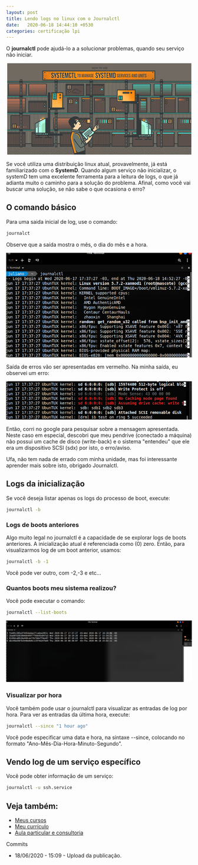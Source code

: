 ```yaml
---
layout: post
title: Lendo logs no linux com o Journalctl
date:   2020-06-18 14:44:10 +0530
categories: certificação lpi
---
```


O **journalctl** pode ajudá-lo a a solucionar problemas, quando seu serviço não iniciar. 

![systemd](/images/systemd.png)

Se você utiliza uma distribuição linux atual, provavelmente, já está familiarizado com o **SystemD**. Quando algum serviço não inicializar, o systemD tem uma excelente ferramenta para a leitura de logs, o que já adianta muito o caminho para a solução do problema. Afinal, como você vai buscar uma solução, se não sabe o que ocasiona o erro?
<!-- more -->
## O comando básico
Para uma saida inicial de log, use o comando:

```bash
journalct
```

Observe que a saída mostra o mês, o dia do mês e a hora. 

![log](/images/log.png)

Saída de erros vão ser apresentadas em vermelho. Na minha saída, eu observei um erro:

![log erro](/images/log2.png)

Então, corri no google para pesquisar sobre a mensagem apresentada. Neste caso em especial, descobri que meu pendrive (conectado a máquina) não possui um cache de disco (write-back) e o sistema "entendeu" que ele era um dispositivo SCSI (sdx) por isto, o erro/aviso.

Ufa, não tem nada de errado com minha unidade, mas foi interessante aprender mais sobre isto, obrigado Journalctl. 

## Logs da inicialização

Se você deseja listar apenas os logs do processo de boot, execute:

```bash
journalctl -b
```

### Logs de boots anteriores

Algo muito legal no journalctl é a capacidade de se explorar logs de boots anteriores. A inicialização atual é referenciada como (0) zero. Então, para visualizarmos log de um boot anterior, usamos:

```bash
journalctl -b -1
```

Você pode ver outro, com -2,-3 e etc...

### Quantos boots meu sistema realizou?

Você pode executar o comando:

```bash
journalctl --list-boots
```

![log de boot](/images/log3.png)


### Visualizar por hora

Você também pode usar o journalctl para visualizar as entradas de log por hora. Para ver as entradas da última hora, execute:

```bash
journalctl --since "1 hour ago"
```

Você pode especificar uma data e hora, na sintaxe --since, colocando no formato "Ano-Mês-Dia-Hora-Minuto-Segundo".

## Vendo log de um serviço específico

Você pode obter informação de um serviço:

```bash
journalctl -u ssh.service
```

## Veja também:
- [Meus cursos](https://profjulianoramos.github.io/cursos/)
- [Meu currículo](https://profjulianoramos.github.io/curriculo/)
- [Aula particular e consultoria](https://profjulianoramos.github.io/consultoria/)

Commits
- 18/06/2020 - 15:09 - Upload da publicação.

